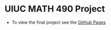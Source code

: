 # UIUC MATH 490 Project
- To view the final project see the [GitHub Pages](https://mjvolk3.github.io/MATH-490-Project/)

